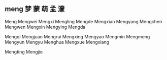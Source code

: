 meng  梦 蒙 萌 孟 濛 
---

Meng Mengwei Mengxi Mengling Mengde Mengxian Mengyang Mengchen Mengwen Mengxin Mengying Mengda 

Mengqi Mengjuan Mengrui Mengxing Mengyao Mengmin Mengmeng Mengyun Mengyu Menghua Mengxue Mengxiang 

Mengting Mengjie 
